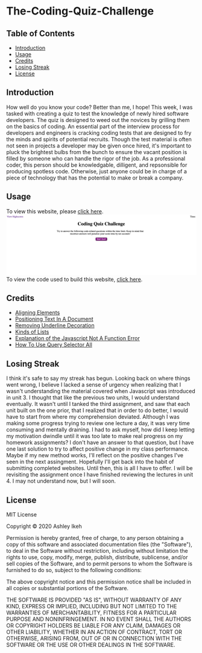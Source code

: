 # The-Coding-Quiz-Challenge

## Table of Contents
* [Introduction](#introduction)
* [Usage](#usage)
* [Credits](#credits)
* [Losing Streak](#losingstreak)
* [License](#license)




## Introduction


How well do you know your code? Better than me, I hope! This week, I was tasked with creating a quiz to test the knowledge of newly hired software developers. The quiz is designed to weed out the novices by grilling them on the basics of coding. An essential part of the interview process for developers and engineers is cracking coding tests that are designed to fry the minds and spirits of potential recruits. Though the test material is often not seen in projects a developer may be given once hired, it's important to pluck the brightest bulbs from the bunch to ensure the vacant position is filled by someone who can handle the rigor of the job. As a professional coder, this person should be knowledgable, dilligent, and repsonsible for producing spotless code. Otherwise, just anyone could be in charge of a piece of technology that has the potential to make or break a company.

## Usage


To view this website, please [click here](https://aikeh2021.github.io/The-Coding-Quiz-Challenge/). 
![image](Code-quiz-thumbnail.png)
To view the code used to build this website, [click here](https://github.com/Aikeh2021/The-Coding-Quiz-Challenge).

## Credits


* [Aligning Elements](https://www.w3schools.com/css/css_align.asp)
* [Positioning Text In A Document](https://www.w3schools.com/css/css_positioning.asp)
* [Removing Underline Decoration](https://www.w3schools.com/cssref/pr_text_text-decoration.asp)
* [Kinds of Lists](https://www.w3schools.com/html/html_lists.asp)
* [Explanation of the Javascript Not A Function Error](https://developer.mozilla.org/en-US/docs/Web/JavaScript/Reference/Errors/Not_a_function)
* [How To Use Query Selector All](https://developer.mozilla.org/en-US/docs/Web/API/Document/querySelectorAll)

## Losing Streak


I think it's safe to say my streak has begun. Looking back on where things went wrong, I believe I lacked a sense of urgency when realizing that I wasn't understanding the material covered when Javascript was introduced in unit 3. I thought that like the previous two units, I would understand eventually. It wasn't until I tanked the third assignment, and saw that each unit built on the one prior, that I realized that in order to do better, I would have to start from where my comprehension deviated.
Although I was making some progress trying to review one lecture a day, it was very time consuming and mentally draining. 
I had to ask myself, how did I keep letting my motivation dwindle until it was too late to make real progress on my homework assignments?
I don't have an answer to that question, but I have one last solution to try to affect positive change in my class performance. Maybe if my new method works, I'll reflect on the positive changes I've seen in the next assingment. Hopefully I'll get back into the habit of submitting completed websites. Until then, this is all I have to offer.
I will be revisiting the assignment once I have finished reviewing the lectures in unit 4. I may not understand now, but I will soon.

## License

MIT License

Copyright © 2020 Ashley Ikeh

Permission is hereby granted, free of charge, to any person obtaining a copy
of this software and associated documentation files (the "Software"), to deal
in the Software without restriction, including without limitation the rights
to use, copy, modify, merge, publish, distribute, sublicense, and/or sell
copies of the Software, and to permit persons to whom the Software is
furnished to do so, subject to the following conditions:

The above copyright notice and this permission notice shall be included in all
copies or substantial portions of the Software.

THE SOFTWARE IS PROVIDED "AS IS", WITHOUT WARRANTY OF ANY KIND, EXPRESS OR
IMPLIED, INCLUDING BUT NOT LIMITED TO THE WARRANTIES OF MERCHANTABILITY,
FITNESS FOR A PARTICULAR PURPOSE AND NONINFRINGEMENT. IN NO EVENT SHALL THE
AUTHORS OR COPYRIGHT HOLDERS BE LIABLE FOR ANY CLAIM, DAMAGES OR OTHER
LIABILITY, WHETHER IN AN ACTION OF CONTRACT, TORT OR OTHERWISE, ARISING FROM,
OUT OF OR IN CONNECTION WITH THE SOFTWARE OR THE USE OR OTHER DEALINGS IN THE
SOFTWARE.